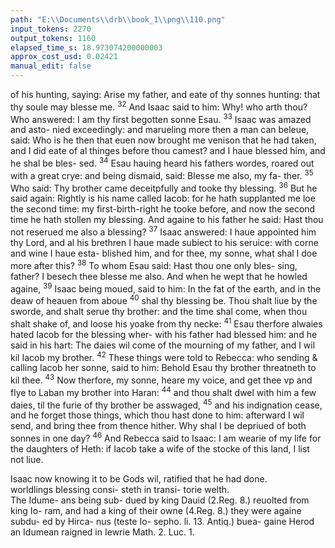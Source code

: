 ```yaml
---
path: "E:\\Documents\\drb\\book_1\\png\\110.png"
input_tokens: 2270
output_tokens: 1160
elapsed_time_s: 18.973074200000003
approx_cost_usd: 0.02421
manual_edit: false
---
```

of his hunting, saying: Arise my father, and eate of thy
sonnes hunting: that thy soule may blesse me. <sup>32</sup> And Isaac
said to him: Why! who arth thou? Who answered: I am
thy first begotten sonne Esau. <sup>33</sup> Isaac was amazed and asto-
nied exceedingly: and marueling more then a man can
beleue, said: Who is he then that euen now brought me
venison that he had taken, and I did eate of al thinges before
thou camest? and I haue blessed him, and he shal be bles-
sed. <sup>34</sup> Esau hauing heard his fathers wordes, roared out with
a great crye: and being dismaid, said: Blesse me also, my fa-
ther. <sup>35</sup> Who said: Thy brother came deceitpfully and tooke
thy blessing. <sup>36</sup> But he said again: Rightly is his name called
Iacob: for he hath supplanted me loe the second time: my
first-birth-right he tooke before, and now the second time
he hath stollen my blessing. And againe to his father he said:
Hast thou not reserued me also a blessing? <sup>37</sup> Isaac answered:
I haue appointed him thy Lord, and al his brethren I haue
made subiect to his seruice: with corne and wine I haue esta-
blished him, and for thee, my sonne, what shal I doe more
after this? <sup>38</sup> To whom Esau said: Hast thou one only bles-
sing, father? I besech thee blesse me also. And when he wept
that he howled againe, <sup>39</sup> Isaac being moued, said to him:
In the fat of the earth, and in the deaw of heauen from
aboue <sup>40</sup> shal thy blessing be. Thou shalt liue by the sworde,
and shalt serue thy brother: and the time shal come, when
thou shalt shake of, and loose his yoake from thy necke:
<sup>41</sup> Esau therfore alwaies hated Iacob for the blessing wher-
with his father had blessed him: and he said in his hart: The
daies wil come of the mourning of my father, and I wil kil
Iacob my brother. <sup>42</sup> These things were told to Rebecca:
who sending & calling Iacob her sonne, said to him: Behold
Esau thy brother threatneth to kil thee. <sup>43</sup> Now therfore,
my sonne, heare my voice, and get thee vp and flye to Laban
my brother into Haran: <sup>44</sup> and thou shalt dwel with him a
few daies, til the furie of thy brother be asswaged, <sup>45</sup> and
his indignation cease, and he forget those things, which thou
hast done to him: afterward I wil send, and bring thee from
thence hither. Why shal I be depriued of both sonnes in one
day? <sup>46</sup> And Rebecca said to Isaac: I am wearie of my life
for the daughters of Heth: if Iacob take a wife of the stocke
of this land, I list not liue.

<aside>Isaac now knowing it to be Gods wil, ratified that he had done.</aside>

<aside>worldlings blessing consi- steth in transi- torie welth.</aside>

<aside>The Idume- ans being sub- dued by king Dauid (2.Reg. 8.) reuolted from king Io- ram, and had a king of their owne (4.Reg. 8.) they were againe subdu- ed by Hirca- nus (teste Io- sepho. li. 13. Antiq.) buea- gaine Herod an Idumean raigned in Iewrie Math. 2. Luc. 1.</aside>

[^1]: Isaac now knowing it to be Gods wil, ratified that he had done.

[^2]: worldlings blessing consisteth in transitorie welth.

[^3]: The Idumeans being subdued by king Dauid (2.Reg. 8.) reuolted from king Ioram, and had a king of their owne (4.Reg. 8.) they were againe subdued by Hircanus (teste Iosepho. li. 13. Antiq.) bueagaine Herod an Idumean raigned in Iewrie Math. 2. Luc. 1.